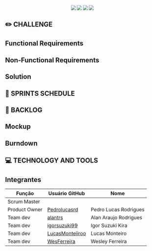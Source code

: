 <h4 align="center"> 
 <a href="https://docs.oracle.com/en/java/"><img src="https://img.shields.io/badge/java-%23ED8B00.svg?style=for-the-badge&logo=java&logoColor=white"/></a>
 <a href="https://spring.io/"><img src="https://img.shields.io/badge/spring-%236DB33F.svg?style=for-the-badge&logo=spring&logoColor=white"/></a>
 <a href="https://vuejs.org/"><img src="https://img.shields.io/badge/vuejs-%2335495e.svg?style=for-the-badge&logo=vuedotjs&logoColor=%234FC08D"/></a>
 <a href="https://www.python.org/"><img src="https://img.shields.io/badge/python-%233776AB.svg?style=for-the-badge&logo=python&logoColor=white"/></a>
</h4>


## ✏️ **CHALLENGE**

Functional Requirements
---
Non-Functional Requirements
---

## Solution

## 📅 **SPRINTS SCHEDULE**

## 🎯 **BACKLOG**

## Mockup

## Burndown 

## 💻 **TECHNOLOGY AND TOOLS**

## Integrantes
| Função                 | Usuário GitHub                                     | Nome                   |
|------------------------|----------------------------------------------------|------------------------|
| Scrum Master           |                                                    |                        |
| Product Owner          | [Pedrolucasrd](https://github.com/Pedrolucasrd)    | Pedro Lucas Rodrigues  |
| Team dev               | [alantrs](https://github.com/alantrs)              | Alan Araujo Rodrigues |
| Team dev               | [igorsuzuki99](https://github.com/igorsuzuki99)    | Igor Suzuki Kira      |
| Team dev               | [LucasMonteiiroo](https://github.com/LucasMonteiiroo)| Lucas Monteiro      |
| Team dev               | [WesFerreira](https://github.com/WesFerreira)      | Wesley Ferreira         |
